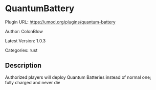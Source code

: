 # QuantumBattery

Plugin URL: https://umod.org/plugins/quantum-battery

Author: ColonBlow

Latest Version: 1.0.3

Categories: rust

## Description

Authorized players will deploy Quantum Batteries instead of normal one; fully charged and never die
